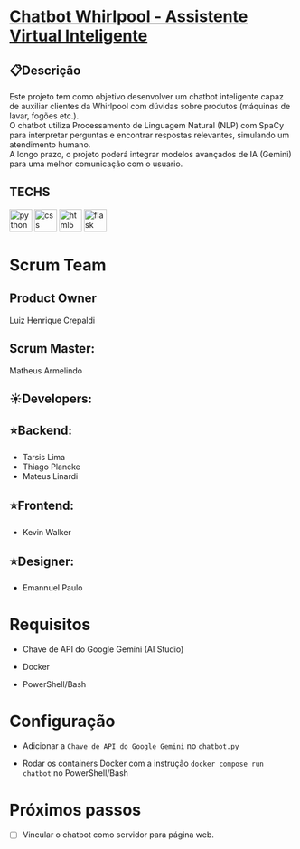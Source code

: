 # [Chatbot Whirlpool - Assistente Virtual Inteligente](https://hub.docker.com/r/tarsislimafatec/chatbot_fatec_whirlpool)

## 📋Descrição

Este projeto tem como objetivo desenvolver um chatbot inteligente capaz de auxiliar clientes da Whirlpool com dúvidas sobre produtos (máquinas de lavar, fogões etc.).<br>O chatbot utiliza Processamento de Linguagem Natural (NLP) com SpaCy para interpretar perguntas e encontrar respostas relevantes, simulando um atendimento humano.<br>A longo prazo, o projeto poderá integrar modelos avançados de IA (Gemini) para uma melhor comunicação com o usuario.

## TECHS

<img src="https://skillicons.dev/icons?i=py" height="40" alt="python logo"  /> <img src="https://cdn.jsdelivr.net/gh/devicons/devicon/icons/css3/css3-original.svg" height="40" alt="css logo"  /> <img src="https://cdn.jsdelivr.net/gh/devicons/devicon/icons/html5/html5-original.svg" height="40" alt="html5 logo"  /> <img src="https://skillicons.dev/icons?i=flask" height="40" alt="flask logo"  />

# Scrum Team

## Product Owner

Luiz Henrique Crepaldi

## Scrum Master:

Matheus Armelindo

## ☀️​Developers:

## ​⭐​Backend:

- Tarsis Lima
- Thiago Plancke
- Mateus Linardi

## ⭐Frontend:

- Kevin Walker

## ⭐Designer:

- Emannuel Paulo

# Requisitos

- Chave de API do Google Gemini (AI Studio)

- Docker

- PowerShell/Bash

# Configuração

- Adicionar a `Chave de API do Google Gemini` no `chatbot.py`

- Rodar os containers Docker com a instrução `docker compose run chatbot` no PowerShell/Bash

# Próximos passos

- [ ] Vincular o chatbot como servidor para página web.
